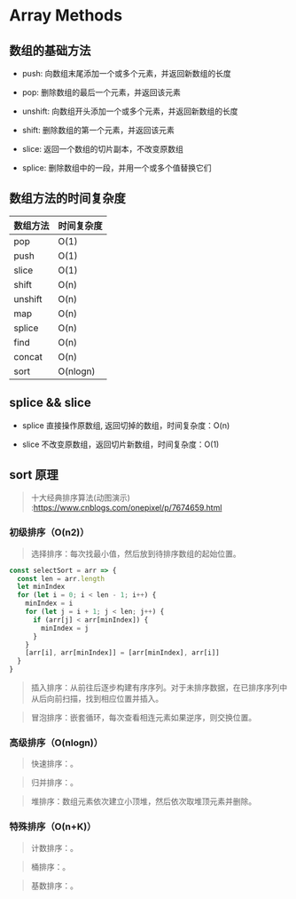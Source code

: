 # Array Methods

## 数组的基础方法

- push: 向数组末尾添加一个或多个元素，并返回新数组的长度

- pop: 删除数组的最后一个元素，并返回该元素

- unshift: 向数组开头添加一个或多个元素，并返回新数组的长度

- shift: 删除数组的第一个元素，并返回该元素

- slice: 返回一个数组的切片副本，不改变原数组

- splice: 删除数组中的一段，并用一个或多个值替换它们

## 数组方法的时间复杂度

数组方法     |  时间复杂度
--------    | ---------
pop         |  O(1)
push        |  O(1)
slice       |  O(1)
shift       |  O(n)
unshift     |  O(n)
map         |  O(n)
splice      |  O(n)
find        |  O(n)
concat      |  O(n)
sort        |  O(nlogn)

## splice && slice

- splice 直接操作原数组, 返回切掉的数组，时间复杂度：O(n)

- slice 不改变原数组，返回切片新数组，时间复杂度：O(1)

## sort 原理

> 十大经典排序算法(动图演示) :https://www.cnblogs.com/onepixel/p/7674659.html

### 初级排序（O(n2)）

> 选择排序：每次找最小值，然后放到待排序数组的起始位置。

```js
const selectSort = arr => {
  const len = arr.length
  let minIndex
  for (let i = 0; i < len - 1; i++) {
    minIndex = i
    for (let j = i + 1; j < len; j++) {
      if (arr[j] < arr[minIndex]) {
        minIndex = j
      }
    }
    [arr[i], arr[minIndex]] = [arr[minIndex], arr[i]]
  }
}
```

> 插入排序：从前往后逐步构建有序序列。对于未排序数据，在已排序序列中从后向前扫描，找到相应位置并插入。

> 冒泡排序：嵌套循环，每次查看相连元素如果逆序，则交换位置。

### 高级排序（O(nlogn)）

> 快速排序：。

> 归并排序：。

> 堆排序：数组元素依次建立小顶堆，然后依次取堆顶元素并删除。

### 特殊排序（O(n+K)）

> 计数排序：。

> 桶排序：。

> 基数排序：。

